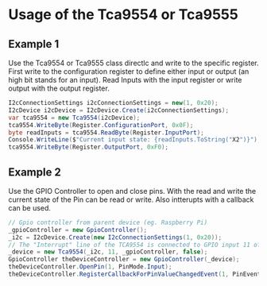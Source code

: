 ﻿# Usage of the Tca9554 or Tca9555

## Example 1

Use the Tca9554 or Tca9555 class directlc and write to the specific register.
First write to the configuration register to define either input or output (an high bit stands for an input).
Read Inputs with the input register or write output with the output register.

```csharp
I2cConnectionSettings i2cConnectionSettings = new(1, 0x20);
I2cDevice i2cDevice = I2cDevice.Create(i2cConnectionSettings);
var tca9554 = new Tca9554(i2cDevice);
tca9554.WriteByte(Register.ConfigurationPort, 0x0F);
byte readInputs = tca9554.ReadByte(Register.InputPort);
Console.WriteLine($"Current input state: {readInputs.ToString("X2")}");
tca9554.WriteByte(Register.OutputPort, 0xF0);
```

## Example 2

Use the GPIO Controller to open and close pins.
With the read and write the current state of the Pin can be read or write.
Also intterupts with a callback can be used.

```csharp
// Gpio controller from parent device (eg. Raspberry Pi)
_gpioController = new GpioController();
_i2c = I2cDevice.Create(new I2cConnectionSettings(1, 0x20));
// The "Interrupt" line of the TCA9554 is connected to GPIO input 11 of the Raspi
_device = new Tca9554(_i2c, 11, _gpioController, false);
GpioController theDeviceController = new GpioController(_device);
theDeviceController.OpenPin(1, PinMode.Input);
theDeviceController.RegisterCallbackForPinValueChangedEvent(1, PinEventTypes.Rising, Callback);
```
